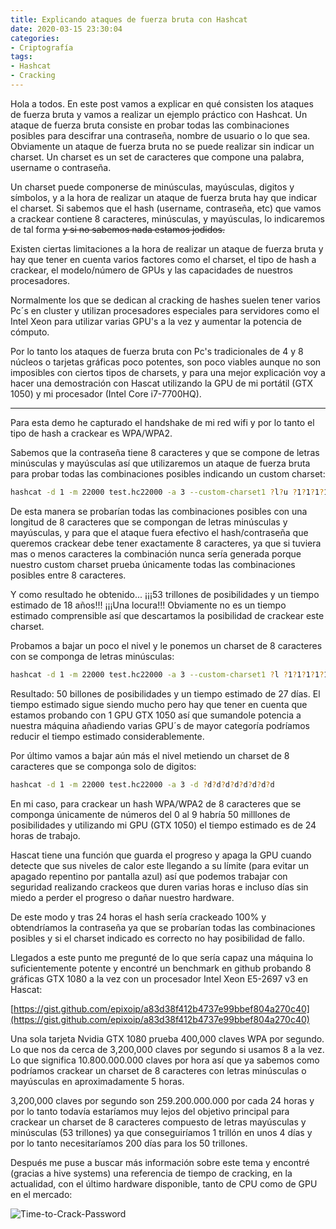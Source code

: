 ```yaml
---
title: Explicando ataques de fuerza bruta con Hashcat
date: 2020-03-15 23:30:04
categories:
- Criptografía
tags:
- Hashcat
- Cracking
---
```


Hola a todos. En este post vamos a explicar en qué consisten los ataques de fuerza bruta y vamos a realizar un ejemplo práctico con Hashcat. Un ataque de fuerza bruta consiste en probar todas las combinaciones posibles para descifrar una contraseña, nombre de usuario o lo que sea. Obviamente un ataque de fuerza bruta no se puede realizar sin indicar un charset. Un charset es un set de caracteres que compone una palabra, username o contraseña.


Un charset puede componerse de minúsculas, mayúsculas, digitos y símbolos, y a la hora de realizar un ataque de fuerza bruta hay que indicar el charset. Si sabemos que el hash (username, contraseña, etc) que vamos a crackear contiene 8 caracteres, minúsculas, y mayúsculas, lo indicaremos de tal forma ~~y si no sabemos nada estamos jodidos.~~

Existen ciertas limitaciones a la hora de realizar un ataque de fuerza bruta y hay que tener en cuenta varios factores como el charset, el tipo de hash a crackear, el modelo/número de GPUs y las capacidades de nuestros procesadores.

Normalmente los que se dedican al cracking de hashes suelen tener varios Pc´s en cluster y utilizan procesadores especiales para servidores como el Intel Xeon para utilizar varias GPU's a la vez y aumentar la potencia de cómputo.

Por lo tanto los ataques de fuerza bruta con Pc's tradicionales de 4 y 8 núcleos o tarjetas gráficas poco potentes, son poco viables aunque no son imposibles con ciertos tipos de charsets, y para una mejor explicación voy a hacer una demostración con Hascat utilizando la GPU de mi portátil (GTX 1050) y mi procesador (Intel Core i7-7700HQ).

---------------------------------------------------------------------------------------------------------------------------------------------

Para esta demo he capturado el handshake de mi red wifi y por lo tanto el tipo de hash a crackear es WPA/WPA2.

Sabemos que la contraseña tiene 8 caracteres y que se compone de letras minúsculas y mayúsculas así que utilizaremos un ataque de fuerza bruta para probar todas las combinaciones posibles indicando un custom charset:

```sh
hashcat -d 1 -m 22000 test.hc22000 -a 3 --custom-charset1 ?l?u ?1?1?1?1?1?1?1?1
```

De esta manera se probarían todas las combinaciones posibles con una longitud de 8 caracteres que se compongan de letras minúsculas y mayúsculas, y para que el ataque fuera efectivo el hash/contraseña que queremos crackear debe tener exactamente 8 caracteres, ya que si tuviera mas o menos caracteres la combinación nunca sería generada porque nuestro custom charset prueba únicamente todas las combinaciones posibles entre 8 caracteres.

Y como resultado he obtenido... ¡¡¡53 trillones de posibilidades y un tiempo estimado de 18 años!!! ¡¡¡Una locura!!! Obviamente no es un tiempo estimado comprensible así que descartamos la posibilidad de crackear este charset.

Probamos a bajar un poco el nivel y le ponemos un charset de 8 caracteres con se componga de letras minúsculas:

```sh
hashcat -d 1 -m 22000 test.hc22000 -a 3 --custom-charset1 ?l ?1?1?1?1?1?1?1?1
```

Resultado: 50 billones de posibilidades y un tiempo estimado de 27 días. El tiempo estimado sigue siendo mucho pero hay que tener en cuenta que estamos probando con 1 GPU GTX 1050 así que sumandole potencia a nuestra máquina añadiendo varias GPU´s de mayor categoría podríamos reducir el tiempo estimado considerablemente.

Por último vamos a bajar aún más el nivel metiendo un charset de 8 caracteres que se componga solo de digitos:

```sh
hashcat -d 1 -m 22000 test.hc22000 -a 3 -d ?d?d?d?d?d?d?d?d
```

En mi caso, para crackear un hash WPA/WPA2 de 8 caracteres que se componga únicamente de números del 0 al 9 habría 50 milllones de posibilidades y utilizando mi GPU (GTX 1050) el tiempo estimado es de 24 horas de trabajo.

Hascat tiene una función que guarda el progreso y apaga la GPU cuando detecte que sus niveles de calor este llegando a su límite (para evitar un apagado repentino por pantalla azul) así que podemos trabajar con seguridad realizando crackeos que duren varias horas e incluso días sin miedo a perder el progreso o dañar nuestro hardware.

De este modo y tras 24 horas el hash sería crackeado 100% y obtendríamos la contraseña ya que se probarían todas las combinaciones posibles y si el charset indicado es correcto no hay posibilidad de fallo.

Llegados a este punto me pregunté de lo que sería capaz una máquina lo suficientemente potente y encontré un benchmark en github probando 8 gráficas GTX 1080 a la vez con un procesador Intel Xeon E5-2697 v3 en Hascat:

[https://gist.github.com/epixoip/a83d38f412b4737e99bbef804a270c40](https://gist.github.com/epixoip/a83d38f412b4737e99bbef804a270c40)

Una sola tarjeta Nvidia GTX 1080 prueba 400,000 claves WPA por segundo. Lo que nos da cerca de 3,200,000 claves por segundo si usamos 8 a la vez. Lo que significa 10.800.000.000 claves por hora así que ya sabemos como podríamos crackear un charset de 8 caracteres con letras minúsculas o mayúsculas en aproximadamente 5 horas.

3,200,000 claves por segundo son 259.200.000.000 por cada 24 horas y por lo tanto todavía estaríamos muy lejos del objetivo principal para crackear un charset de 8 caracteres compuesto de letras mayúsculas y minúsculas (53 trillones) ya que conseguiríamos 1 trillón en unos 4 días y por lo tanto necesitaríamos 200 días para los 50 trillones.

Después me puse a buscar más información sobre este tema y encontré (gracias a hive systems) una referencia de tiempo de cracking, en la actualidad, con el último hardware disponible, tanto de CPU como de GPU en el mercado:

![Time-to-Crack-Password](https://i.postimg.cc/g2bS6LkB/Time-to-Crack-Password.png)

